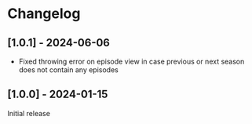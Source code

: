 # Changelog

## [1.0.1] - 2024-06-06

* Fixed throwing error on episode view in case previous or next season does not contain any episodes

## [1.0.0] - 2024-01-15

Initial release
